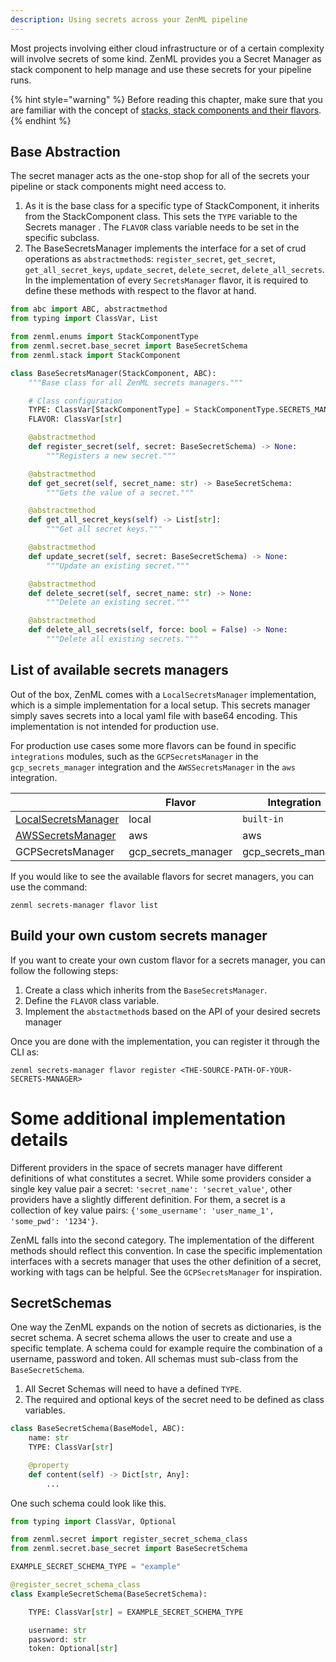 ```yaml
---
description: Using secrets across your ZenML pipeline
---
```


Most projects involving either cloud infrastructure or of a certain complexity
will involve secrets of some kind. ZenML provides you a Secret Manager as 
stack component to help manage and use these secrets for your pipeline runs.

{% hint style="warning" %}
Before reading this chapter, make sure that you are familiar with the 
concept of [stacks, stack components and their flavors](./stacks-components-flavors.md).  
{% endhint %}

## Base Abstraction

The secret manager acts as the one-stop shop for all of the secrets your 
pipeline or stack components might need access to. 

1. As it is the base class for a specific type of StackComponent,
    it inherits from the StackComponent class. This sets the `TYPE`
    variable to the Secrets manager . The `FLAVOR` class variable needs to be 
    set in the specific subclass.
2. The BaseSecretsManager implements the interface for a set of crud
    operations as `abstractmethod`s: `register_secret`, `get_secret`, 
    `get_all_secret_keys`, `update_secret`, `delete_secret`, 
    `delete_all_secrets`. In the implementation of every 
   `SecretsManager` flavor, it is required to define these methods with respect 
    to the flavor at hand.

```python
from abc import ABC, abstractmethod
from typing import ClassVar, List

from zenml.enums import StackComponentType
from zenml.secret.base_secret import BaseSecretSchema
from zenml.stack import StackComponent

class BaseSecretsManager(StackComponent, ABC):
    """Base class for all ZenML secrets managers."""

    # Class configuration
    TYPE: ClassVar[StackComponentType] = StackComponentType.SECRETS_MANAGER
    FLAVOR: ClassVar[str]

    @abstractmethod
    def register_secret(self, secret: BaseSecretSchema) -> None:
        """Registers a new secret."""

    @abstractmethod
    def get_secret(self, secret_name: str) -> BaseSecretSchema:
        """Gets the value of a secret."""

    @abstractmethod
    def get_all_secret_keys(self) -> List[str]:
        """Get all secret keys."""

    @abstractmethod
    def update_secret(self, secret: BaseSecretSchema) -> None:
        """Update an existing secret."""

    @abstractmethod
    def delete_secret(self, secret_name: str) -> None:
        """Delete an existing secret."""

    @abstractmethod
    def delete_all_secrets(self, force: bool = False) -> None:
        """Delete all existing secrets."""
```

## List of available secrets managers

Out of the box, ZenML comes with a `LocalSecretsManager` implementation, which 
is a simple implementation for a local setup. This secrets manager simply saves 
secrets into a local yaml file with base64 encoding. This implementation is
not intended for production use.

For production use cases some more flavors can be found in specific 
`integrations` modules, such as the `GCPSecretsManager` in the 
`gcp_secrets_manager` integration and the `AWSSecretsManager` in the 
`aws` integration.

|                                                                                                                                                           | Flavor               | Integration         |
|-----------------------------------------------------------------------------------------------------------------------------------------------------------|----------------------|---------------------|
| [LocalSecretsManager](https://apidocs.zenml.io/latest/api_docs/secrets_managers/#zenml.secrets_managers.local.local_secrets_manager.LocalSecretsManager)  | local                | `built-in`          |
| [AWSSecretsManager](https://apidocs.zenml.io/latest/api_docs/integrations/#zenml.integrations.aws.secrets_managers.aws_secrets_manager.AWSSecretsManager) | aws                  | aws                 |
| GCPSecretsManager                                                                                                                                         | gcp_secrets_manager  | gcp_secrets_manager |

If you would like to see the available flavors for secret managers, you can 
use the command:

```shell
zenml secrets-manager flavor list
```

## Build your own custom secrets manager

If you want to create your own custom flavor for a secrets manager, you can 
follow the following steps:

1. Create a class which inherits from the `BaseSecretsManager`.
2. Define the `FLAVOR` class variable.
3. Implement the `abstactmethod`s based on the API of your desired secrets 
manager

Once you are done with the implementation, you can register it through the CLI 
as:

```shell
zenml secrets-manager flavor register <THE-SOURCE-PATH-OF-YOUR-SECRETS-MANAGER>
```

# Some additional implementation details

Different providers in the space of secrets manager have different definitions 
of what constitutes a secret. While some providers consider a single key value 
pair a secret: `'secret_name': 'secret_value'`, other providers have a slightly 
different definition. For them, a secret is a collection of key value pairs:
`{'some_username': 'user_name_1', 'some_pwd': '1234'}`.

ZenML falls into the second category. The implementation of the different 
methods should reflect this convention. In case the specific implementation 
interfaces with a secrets manager that uses the other definition of a secret, 
working with tags can be helpful. See the `GCPSecretsManager` for inspiration.

## SecretSchemas

One way the ZenML expands on the notion of secrets as dictionaries, is the 
secret schema. A secret schema allows the user to create and use a specific 
template. A schema could for example require the combination of a username,
password and token. All schemas must sub-class from the `BaseSecretSchema`.

1. All Secret Schemas will need to have a defined `TYPE`.
2. The required and optional keys of the secret need to be defined as class
    variables.

```python
class BaseSecretSchema(BaseModel, ABC):
    name: str
    TYPE: ClassVar[str]

    @property
    def content(self) -> Dict[str, Any]:
        ...
```

One such schema could look like this.

```python
from typing import ClassVar, Optional

from zenml.secret import register_secret_schema_class
from zenml.secret.base_secret import BaseSecretSchema

EXAMPLE_SECRET_SCHEMA_TYPE = "example"

@register_secret_schema_class
class ExampleSecretSchema(BaseSecretSchema):

    TYPE: ClassVar[str] = EXAMPLE_SECRET_SCHEMA_TYPE

    username: str
    password: str
    token: Optional[str]
```
